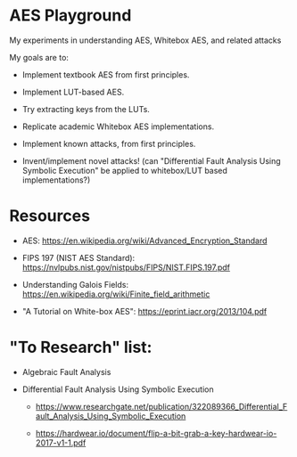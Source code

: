 # AES Playground

My experiments in understanding AES, Whitebox AES, and related attacks

My goals are to:

- Implement textbook AES from first principles.

- Implement LUT-based AES.

- Try extracting keys from the LUTs.

- Replicate academic Whitebox AES implementations.

- Implement known attacks, from first principles.

- Invent/implement novel attacks! (can "Differential Fault Analysis Using Symbolic Execution" be applied to whitebox/LUT based implementations?)

# Resources

- AES: https://en.wikipedia.org/wiki/Advanced_Encryption_Standard

- FIPS 197 (NIST AES Standard): https://nvlpubs.nist.gov/nistpubs/FIPS/NIST.FIPS.197.pdf

- Understanding Galois Fields: https://en.wikipedia.org/wiki/Finite_field_arithmetic

- "A Tutorial on White-box AES": https://eprint.iacr.org/2013/104.pdf

# "To Research" list:

- Algebraic Fault Analysis

- Differential Fault Analysis Using Symbolic Execution

    - https://www.researchgate.net/publication/322089366_Differential_Fault_Analysis_Using_Symbolic_Execution

    - https://hardwear.io/document/flip-a-bit-grab-a-key-hardwear-io-2017-v1-1.pdf
